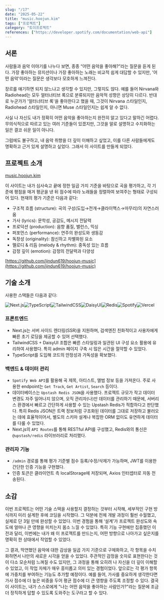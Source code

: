 ```yaml
---
slug: "/17"
date: "2025-05-22"
title: "music.hoojun.kim"
tags: ["프로젝트"]
category: "토이프로젝트"
references: ["https://developer.spotify.com/documentation/web-api"]
---
```


## 서론

사람들과 음악 이야기를 나누다 보면, 종종 “어떤 음악을 좋아해?”라는 질문을 듣게 된다. 가장 좋아하는 뮤지션이나 가장 좋아하는 노래는 비교적 쉽게 대답할 수 있지만, '어떤 음악'이라는 질문은 생각보다 모호하게 느껴진다.

장르를 얘기하면 되지 않느냐고 생각할 수 있지만, 그렇지도 않다. 예를 들어 Nirvana와 Radiohead는 모두 얼터너티브 록으로 분류되지만 음악적 성향은 상당히 다르다. 반대로 누군가가 '얼터너티브 록'을 좋아한다고 했을 때, 그것이 Nirvana 스타일인지, Radiohead 스타일인지, 아니면 Muse 스타일인지는 쉽게 알 수 없다.

사실 나 자신도 내가 정확히 어떤 음악을 좋아하는지 완전히 알고 있다고 말하긴 어렵다. 무의식적으로 따르고 있는 여러 기준들이 있겠지만, 그것을 말로 설명하고 수치화하는 일은 결코 쉬운 일이 아니다.

그럼에도 불구하고, 내 음악 취향을 더 깊이 이해하고 싶었고, 이를 다른 사람들에게도 명확하고 근거 있게 설명하고 싶었다. 그래서 이 사이트를 만들게 되었다.

## 프로젝트 소개

[music.hoojun.kim](https://music.hoojun.kim/)

이 사이트는 내가 심사숙고 끝에 정한 일곱 가지 기준을 바탕으로 곡을 평가하고, 각 기준에 평점을 매겨 평균을 낸 뒤 점수에 따라 노래들을 정렬하여 보여주는 형태로 구성되어 있다. 현재의 평가 기준은 다음과 같다:

- 구조적 흐름 (structure): 곡의 구성(도입→전개→클라이맥스→마무리)의 자연스러움
- 가사 (lyrics): 문학성, 공감도, 메시지 전달력
- 프로덕션 (production): 음향 품질, 밸런스, 믹싱
- 퍼포먼스 (performance): 연주의 완성도와 생동감
- 독창성 (originality): 참신하고 차별화된 요소
- 멜로디 & 리듬 (melody & rhythm): 중독성 있는 흐름
- 감정 깊이 (emotion): 감정의 전달력과 다양성

[https://github.com/jindun619/hoojun-music](https://github.com/jindun619/hoojun-music)

## 기술 소개

사용한 스택들은 다음과 같다:

![Next.js](https://img.shields.io/badge/Next.js-000000?style=for-the-badge&logo=next.js&logoColor=white)![TypeScript](https://img.shields.io/badge/TypeScript-3178C6?style=for-the-badge&logo=typescript&logoColor=white)![TailwindCSS](https://img.shields.io/badge/TailwindCSS-06B6D4?style=for-the-badge&logo=tailwindcss&logoColor=white)![DaisyUI](https://img.shields.io/badge/DaisyUI-5A0EF8?style=for-the-badge&logo=daisyui&logoColor=white)![Redis](https://img.shields.io/badge/Redis-DC382D?style=for-the-badge&logo=redis&logoColor=white)![Spotify](https://img.shields.io/badge/Spotify-1DB954?style=for-the-badge&logo=spotify&logoColor=white)![Vercel](https://img.shields.io/badge/Vercel-000000?style=for-the-badge&logo=vercel&logoColor=white)

### 프론트엔드

- Next.js는 서버 사이드 렌더링(SSR)을 지원하며, 검색엔진 친화적이고 사용자에게 빠른 초기 로딩을 제공할 수 있어 선택했다.
- TailwindCSS + DaisyUI 조합은 빠른 스타일링과 일관된 UI 구성 요소 활용에 유리하여 사용했다. 특히 admin 페이지 구축 시 많은 시간을 절약할 수 있었다.
- TypeScript를 도입해 코드의 안정성과 가독성을 확보했다.

### 백엔드 & 데이터 관리

- `Spotify Web API`를 활용해 곡 제목, 아티스트, 앨범 정보 등을 가져온다. 주로 사용한 endpoint는 `Get Track`, `Get Artist`, `Search` 등이다.
- 데이터베이스는 `Upstash Redis JSON`을 사용했다. 프로젝트 규모가 작고 데이터 변경도 자주 일어나지 않으며, 오직 관리자(나)만 데이터를 관리하기 때문에, 서버리스 환경에서 빠르고 간단하게 사용할 수 있는 Upstash Redis가 적합하다고 판단했다. 특히 Redis JSON은 트랙 정보처럼 구조화된 데이터를 그대로 저장하고 불러오는 데에 효율적이어서, 별도의 스키마 설계나 복잡한 ORM 없이도 유연하게 데이터를 다룰 수 있었다.
- Next.js의 `API Routes`를 통해 RESTful API를 구성했고, Redis와의 통신은 `@upstash/redis` 라이브러리로 처리했다.

### 관리자 기능

- `/admin` 경로를 통해 평가 기준별 점수 등록/수정/삭제가 가능하며, JWT를 이용한 간단한 인증 기능을 구현했다.
- 인증 토큰은 클라이언트 측 localStorage에 저장되며, Axios 인터셉터로 자동 전송된다.

## 소감

이번 프로젝트는 어떤 기술 스택을 사용할지 결정하는 것부터 시작해, 세부적인 구현 방식까지 미리 설계한 후에 코딩을 시작했다. 그 덕분에 전체 개발 과정이 훨씬 수월했고, 실제로 단 3일 만에 완성할 수 있었다. 이번 경험을 통해 ‘설계’가 프로젝트 완성도와 속도에 얼마나 큰 영향을 미치는지 몸소 느낄 수 있었다. 특히 기능 구현에만 집중했던 이전과 달리, 이번에는 내가 왜 이 프로젝트를 만드는지, 어떤 방향으로 나아가고 싶은지를 명확히 한 상태에서 작업할 수 있었다.

그 결과, 막연했던 음악에 대한 감상을 일곱 가지 기준으로 구체화하고, 각 항목을 수치화하면서 나만의 새로운 시각을 얻을 수 있었다. 주관적인 감정을 숫자로 표현한다는 것이 다소 모순처럼 느껴질 수도 있지만, 그 과정을 통해 오히려 나 자신을 더 깊이 이해할 수 있었고, 이 작업 자체가 매우 흥미롭고 의미 있는 경험이었다. 앞으로는 각 평가 항목에 가중치를 부여하는 기능도 추가할 예정이다. 예를 들어, 가사를 중요하게 생각한다면 가사 점수에 더 높은 비중을 두어 평균 점수에 더 큰 영향을 주도록 조정할 수 있다. 결국 이 사이트는, 내가 스스로에게 "나는 어떤 음악을 좋아하는 사람인가?"라는 질문에 조금 더 정직하게 답할 수 있도록 도와주는 도구라고 할 수 있다.

